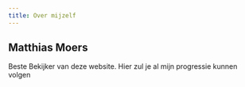 ```yaml
---
title: Over mijzelf
---
```


## Matthias Moers

Beste Bekijker van deze website.
Hier zul je al mijn progressie kunnen volgen 